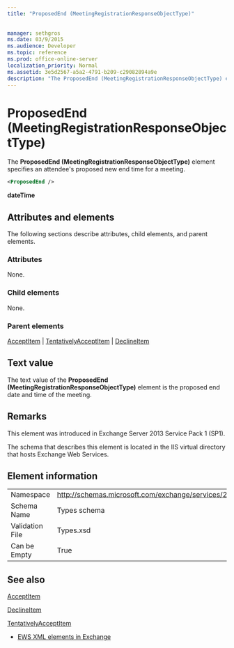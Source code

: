```yaml
---
title: "ProposedEnd (MeetingRegistrationResponseObjectType)"
 
 
manager: sethgros
ms.date: 03/9/2015
ms.audience: Developer
ms.topic: reference
ms.prod: office-online-server
localization_priority: Normal
ms.assetid: 3e5d2567-a5a2-4791-b209-c29082894a9e
description: "The ProposedEnd (MeetingRegistrationResponseObjectType) element specifies an attendee's proposed new end time for a meeting."
---
```


# ProposedEnd (MeetingRegistrationResponseObjectType)

The **ProposedEnd (MeetingRegistrationResponseObjectType)** element specifies an attendee's proposed new end time for a meeting. 
  
```XML
<ProposedEnd />
```

 **dateTime**
## Attributes and elements

The following sections describe attributes, child elements, and parent elements.
  
### Attributes

None.
  
### Child elements

None.
  
### Parent elements

[AcceptItem](acceptitem.md) | [TentativelyAcceptItem](tentativelyacceptitem.md) | [DeclineItem](declineitem.md)
  
## Text value

The text value of the **ProposedEnd (MeetingRegistrationResponseObjectType)** element is the proposed end date and time of the meeting. 
  
## Remarks

This element was introduced in Exchange Server 2013 Service Pack 1 (SP1).
  
The schema that describes this element is located in the IIS virtual directory that hosts Exchange Web Services.
  
## Element information

|||
|:-----|:-----|
|Namespace  <br/> |http://schemas.microsoft.com/exchange/services/2006/types  <br/> |
|Schema Name  <br/> |Types schema  <br/> |
|Validation File  <br/> |Types.xsd  <br/> |
|Can be Empty  <br/> |True  <br/> |
   
## See also



[AcceptItem](acceptitem.md)
  
[DeclineItem](declineitem.md)
  
[TentativelyAcceptItem](tentativelyacceptitem.md)


- [EWS XML elements in Exchange](ews-xml-elements-in-exchange.md)

